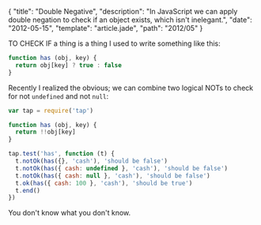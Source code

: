 {
  "title": "Double Negative",
  "description": "In JavaScript we can apply double negation to check if an  object exists, which isn't inelegant.",
  "date": "2012-05-15",
  "template": "article.jade",
  "path": "2012/05"
}

TO CHECK IF a thing is a thing I used to write something like this:

```js
function has (obj, key) {
  return obj[key] ? true : false
}
```

Recently I realized the obvious; we can combine two logical NOTs to check for not `undefined` and not `null`:

```js
var tap = require('tap')

function has (obj, key) {
  return !!obj[key]
}

tap.test('has', function (t) {
  t.notOk(has({}, 'cash'), 'should be false')
  t.notOk(has({ cash: undefined }, 'cash'), 'should be false')
  t.notOk(has({ cash: null }, 'cash'), 'should be false')
  t.ok(has({ cash: 100 }, 'cash'), 'should be true')
  t.end()
})
```

You don't know what you don't know.
